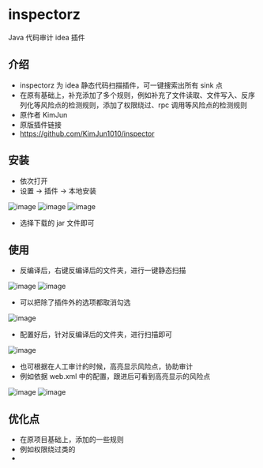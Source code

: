 # inspectorz
Java 代码审计 idea 插件
## 介绍
- inspectorz 为 idea 静态代码扫描插件，可一键搜索出所有 sink 点
- 在原有基础上，补充添加了多个规则，例如补充了文件读取、文件写入、反序列化等风险点的检测规则，添加了权限绕过、rpc 调用等风险点的检测规则
- 原作者 KimJun
- 原版插件链接
- https://github.com/KimJun1010/inspector

## 安装
- 依次打开
- 设置 -> 插件 -> 本地安装

![image](https://github.com/user-attachments/assets/5688d538-21ab-4585-a650-87204a0ac526)
![image](https://github.com/user-attachments/assets/060805b8-5422-425b-9de9-b83b96d12daa)
![image](https://github.com/user-attachments/assets/29cf6892-93ee-4022-98c2-db3d366da08d)

- 选择下载的 jar 文件即可

## 使用
- 反编译后，右键反编译后的文件夹，进行一键静态扫描

![image](https://github.com/user-attachments/assets/18695fc7-f716-4f50-849c-5ad000c4dce6)
![image](https://github.com/user-attachments/assets/a7d9d50d-8eef-4a9e-a13e-c6e97547ae80)

- 可以把除了插件外的选项都取消勾选

![image](https://github.com/user-attachments/assets/4c0143c0-093f-4d03-a924-0c341adfeec3)

- 配置好后，针对反编译后的文件夹，进行扫描即可

![image](https://github.com/user-attachments/assets/a20f388f-f0bf-43ea-98df-fdb612413bb0)

- 也可根据在人工审计的时候，高亮显示风险点，协助审计
- 例如依据 web.xml 中的配置，跟进后可看到高亮显示的风险点

![image](https://github.com/user-attachments/assets/3c0fcc7d-8e85-4271-b826-67fb3ec0bb3c)
![image](https://github.com/user-attachments/assets/676f66ca-ccf5-4f48-b68e-046c58aa271e)

## 优化点
- 在原项目基础上，添加的一些规则
- 例如权限绕过类的
- 

